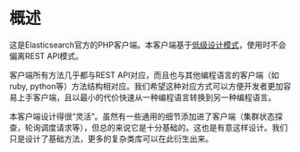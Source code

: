 # 概述

这是Elasticsearch官方的PHP客户端。本客户端基于[低级设计模式](https://en.wikipedia.org/wiki/Low-level_design)，使用时不会偏离REST API模式。

客户端所有方法几乎都与REST API对应，而且也与其他编程语言的客户端（如ruby, python等）方法结构相对应。我们希望这种对应方式可以方便开发者更加容易上手客户端，且以最小的代价快速从一种编程语言转换到另一种编程语言。

本客户端设计得很“灵活”。虽然有一些通用的细节添加进了客户端（集群状态探查，轮询调度请求等），但总的来说它是十分基础的。这也是有意这样设计。我们只是设计了基础方法，更多的复杂类库可以在此衍生出来。
